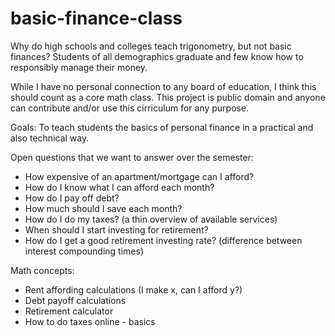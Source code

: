 # basic-finance-class

Why do high schools and colleges teach trigonometry, but not basic finances? Students of all demographics graduate and few know how to responsibly manage their money. 

While I have no personal connection to any board of education, I think this should count as a core math class. This project is public domain and anyone can contribute and/or use this cirriculum for any purpose. 

Goals: To teach students the basics of personal finance in a practical and also technical way. 

Open questions that we want to answer over the semester: 
* How expensive of an apartment/mortgage can I afford? 
* How do I know what I can afford each month?
* How do I pay off debt? 
* How much should I save each month?
* How do I do my taxes? (a thin overview of available services)
* When should I start investing for retirement? 
* How do I get a good retirement investing rate? (difference between interest compounding times)

Math concepts:
* Rent affording calculations (I make x, can I afford y?)
* Debt payoff calculations
* Retirement calculator
* How to do taxes online - basics

